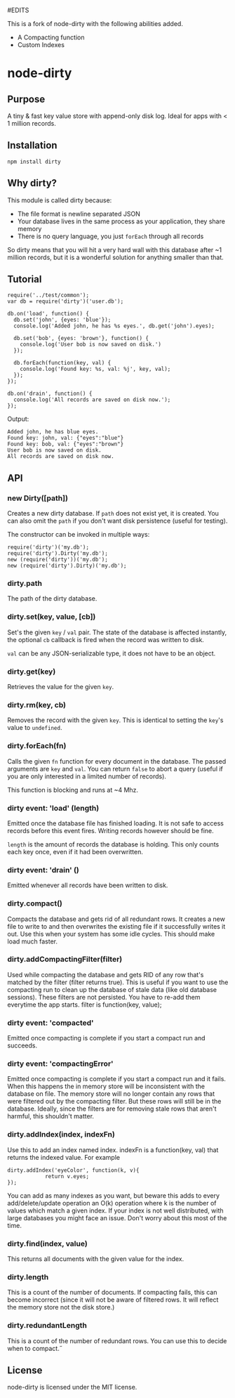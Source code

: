 #EDITS

This is a fork of node-dirty with the following abilities added.

* A Compacting function
* Custom Indexes

# node-dirty

## Purpose

A tiny & fast key value store with append-only disk log. Ideal for apps with < 1 million records.

## Installation

    npm install dirty

## Why dirty?

This module is called dirty because:

* The file format is newline separated JSON
* Your database lives in the same process as your application, they share memory
* There is no query language, you just `forEach` through all records

So dirty means that you will hit a very hard wall with this database after ~1 million records,
but it is a wonderful solution for anything smaller than that.

## Tutorial

    require('../test/common');
    var db = require('dirty')('user.db');

    db.on('load', function() {
      db.set('john', {eyes: 'blue'});
      console.log('Added john, he has %s eyes.', db.get('john').eyes);

      db.set('bob', {eyes: 'brown'}, function() {
        console.log('User bob is now saved on disk.')
      });

      db.forEach(function(key, val) {
        console.log('Found key: %s, val: %j', key, val);
      });
    });

    db.on('drain', function() {
      console.log('All records are saved on disk now.');
    });

Output:

    Added john, he has blue eyes.
    Found key: john, val: {"eyes":"blue"}
    Found key: bob, val: {"eyes":"brown"}
    User bob is now saved on disk.
    All records are saved on disk now.

## API

### new Dirty([path])

Creates a new dirty database. If `path` does not exist yet, it is created. You
can also omit the `path` if you don't want disk persistence (useful for testing).

The constructor can be invoked in multiple ways:

    require('dirty')('my.db');
    require('dirty').Dirty('my.db');
    new (require('dirty'))('my.db');
    new (require('dirty').Dirty)('my.db');

### dirty.path

The path of the dirty database.

### dirty.set(key, value, [cb])

Set's the given `key` / `val` pair. The state of the database is affected instantly,
the optional `cb` callback is fired when the record was written to disk.

`val` can be any JSON-serializable type, it does not have to be an object.

### dirty.get(key)

Retrieves the value for the given `key`.

### dirty.rm(key, cb)

Removes the record with the given `key`. This is identical to setting the `key`'s value
to `undefined`.

### dirty.forEach(fn)

Calls the given `fn` function for every document in the database. The passed
arguments are `key` and `val`. You can return `false` to abort a query (useful
if you are only interested in a limited number of records).

This function is blocking and runs at ~4 Mhz.

### dirty event: 'load' (length)

Emitted once the database file has finished loading. It is not safe to access
records before this event fires. Writing records however should be fine.

`length` is the amount of records the database is holding. This only counts each
key once, even if it had been overwritten.

### dirty event: 'drain' ()

Emitted whenever all records have been written to disk.

### dirty.compact()

Compacts the database and gets rid of all redundant rows. It creates a new file to write to and then overwrites the existing file if it successfully writes it out. Use this when your system has some idle cycles. This should make load much faster.

### dirty.addCompactingFilter(filter)

Used while compacting the database and gets RID of any row that's matched by the filter (filter returns true). This is useful if you want to use the compacting run to clean up the database of stale data (like old database sessions). These filters are not persisted. You have to re-add them everytime the app starts.
filter is function(key, value);

### dirty event: 'compacted'

Emitted once compacting is complete if you start a compact run and succeeds.

### dirty event: 'compactingError'

Emitted once compacting is complete if you start a compact run and it fails. When this happens the in memory store will be inconsistent with the database on file. The memory store will no longer contain any rows that were filtered out by the compacting filter. But these rows will still be in the database. Ideally, since the filters are for removing stale rows that aren't harmful, this shouldn't matter. 

### dirty.addIndex(index, indexFn)

Use this to add an index named index. indexFn is a function(key, val) that returns the indexed value. For example

    dirty.addIndex('eyeColor', function(k, v){
				return v.eyes;
    });

You can add as many indexes as you want, but beware this adds to every add/delete/update operation an O(k) operation where k is the number of values which match a given index. If your index is not well distributed, with large databases you might face an issue. Don't worry about this most of the time.


### dirty.find(index, value)

This returns all documents with the given value for the index. 

### dirty.length

This is a count of the number of documents. If compacting fails, this can become incorrect (since it will not be aware of filtered rows. It will reflect the memory store not the disk store.)

### dirty.redundantLength

This is a count of the number of redundant rows. You can use this to decide when to compact.˝  



## License

node-dirty is licensed under the MIT license.
